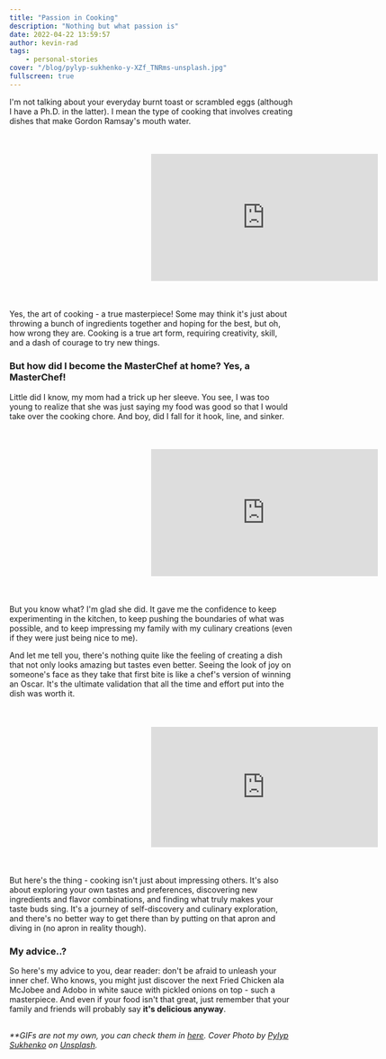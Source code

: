 ```yaml
---
title: "Passion in Cooking"
description: "Nothing but what passion is"
date: 2022-04-22 13:59:57
author: kevin-rad
tags:
    - personal-stories
cover: "/blog/pylyp-sukhenko-y-XZf_TNRms-unsplash.jpg"
fullscreen: true
---
```


I'm not talking about your everyday burnt toast or scrambled eggs (although I have a Ph.D. in the latter). I mean the type of cooking that involves creating dishes that make Gordon Ramsay's mouth water.

<div align="center" style="margin:10%">
    <div style="width:100%;height:0;padding-bottom:56%;position:relative;"><iframe src="https://giphy.com/embed/Yl4X3JyLv6fEVbTXKL" width="100%" height="100%" style="position:absolute" frameBorder="0" class="giphy-embed" allowFullScreen></iframe></div>
</div>

Yes, the art of cooking - a true masterpiece! Some may think it's just about throwing a bunch of ingredients together and hoping for the best, but oh, how wrong they are. Cooking is a true art form, requiring creativity, skill, and a dash of courage to try new things.

### But how did I become the MasterChef at home? Yes, a MasterChef!

Little did I know, my mom had a trick up her sleeve. You see, I was too young to realize that she was just saying my food was good so that I would take over the cooking chore. And boy, did I fall for it hook, line, and sinker.

<div align="center" style="margin:10%">
    <div style="width:100%;height:0;padding-bottom:56%;position:relative;"><iframe src="https://giphy.com/embed/9SIqGto42x4oHpkS5z" width="100%" height="100%" style="position:absolute" frameBorder="0" class="giphy-embed" allowFullScreen></iframe></p>
    </div>
</div>

But you know what? I'm glad she did. It gave me the confidence to keep experimenting in the kitchen, to keep pushing the boundaries of what was possible, and to keep impressing my family with my culinary creations (even if they were just being nice to me).

And let me tell you, there's nothing quite like the feeling of creating a dish that not only looks amazing but tastes even better. Seeing the look of joy on someone's face as they take that first bite is like a chef's version of winning an Oscar. It's the ultimate validation that all the time and effort put into the dish was worth it.

<div align="center" style="margin:10%">
    <div style="width:100%;height:0;padding-bottom:53%;position:relative;"><iframe src="https://giphy.com/embed/l0Exilgks3XFeHErK" width="100%" height="100%" style="position:absolute" frameBorder="0" class="giphy-embed" allowFullScreen></iframe></div>
</div

But here's the thing - cooking isn't just about impressing others. It's also about exploring your own tastes and preferences, discovering new ingredients and flavor combinations, and finding what truly makes your taste buds sing. It's a journey of self-discovery and culinary exploration, and there's no better way to get there than by putting on that apron and diving in (no apron in reality though).

### My advice..?

So here's my advice to you, dear reader: don't be afraid to unleash your inner chef. Who knows, you might just discover the next Fried Chicken ala McJobee and Adobo in white sauce with pickled onions on top - such a masterpiece. And even if your food isn't that great, just remember that your family and friends will probably say **it's delicious anyway**.

<div style="margin-top:30px;font-size:14px;font-style:italic">
**GIFs are not my own, you can check them in <a href="https://giphy.com" target="_blank">here</a>. Cover Photo by <a href="https://unsplash.com/@novokayn?utm_source=unsplash&utm_medium=referral&utm_content=creditCopyText">Pylyp Sukhenko</a> on <a href="https://unsplash.com/photos/y-XZf_TNRms?utm_source=unsplash&utm_medium=referral&utm_content=creditCopyText">Unsplash</a>.
</div>

